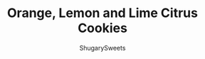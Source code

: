 ---
layout: ../../layouts/MarkdownPostLayout.astro
title: Orange, Lemon and Lime Citrus Cookies
author: ShugarySweets
pubDate: 2019-01-15
description: "Orange, Lemon and Lime Citrus Cookies- chewy, sweet cookies with citrus zest and rolled in sugar"
image_url: https://www.shugarysweets.com/wp-content/uploads/2013/01/citrus-cookies-facebook.jpg
tags: ["Cookies","American"]
calories: 70
protein: 1
carbohydrates: 10
fats: 3
fiber: 0
ingredients: ["3/4 cup unsalted butter, softened","1 1/2 cups granulated sugar, divided","1 large egg","2 cups all-purpose flour","1 1/2 teaspoon baking powder","1/2 teaspoon baking soda","1 orange, zested","1 lemon, zested","1 lime, zested"]
serves: 48
time: "25 minutes"
prepTime: "15 minutes"
instructions: ["In a small bowl, zest all the citrus. Remove about 2 teaspoons of zest and place in a separate bowl. Add 1/2 cup granulated sugar to the 2 teaspoons of zest. Combine with a fork and set aside.","In a mixing bowl, add butter and remaining 1 cup sugar. Beat for 1-2 minutes. Add egg and beat until combined. Add flour, baking powder and baking soda. Beat until combined. Slowly add in zest.","Line a baking sheet with parchment paper. Roll cookies into 3/4-1inch balls. Then roll them in the sugar/zest mixture, coating generously.","Place ball on cookie sheet and repeat. Using a flat bottom of a cup, press the ball slightly to form a disc. Repeat for all balls. I then pressed a little extra sugar on the tops of the cookies at this point (totally optional).","Bake in a 350 degree oven for 10-12 minutes. Remove and cool on wire rack.","Store in a covered container for up to a week. ENJOY."]
nutrition: ["70 calories","10 grams carbohydrates","12 milligrams cholesterol","3 grams fat","0 grams fiber","1 grams protein","2 grams saturated fat","30 milligrams sodium","6 grams sugar","0 grams trans fat","1 grams unsaturated fat"]
---